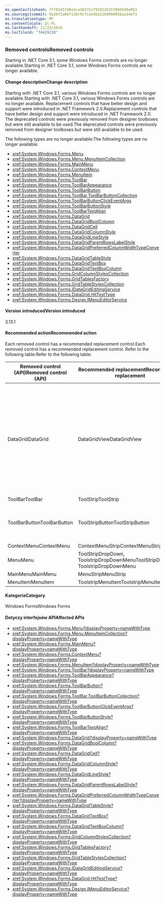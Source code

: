 ```yaml
---
ms.openlocfilehash: 7ff8345fd0a3ca30375cf93d22625f89d5d9a053
ms.sourcegitcommit: 9a39f2a06f110c9c7ca54ba216900d038aa14ef3
ms.translationtype: MT
ms.contentlocale: pl-PL
ms.lasthandoff: 11/23/2019
ms.locfileid: "74429238"
---
```

### <a name="removed-controls"></a><span data-ttu-id="51714-101">Removed controls</span><span class="sxs-lookup"><span data-stu-id="51714-101">Removed controls</span></span>

<span data-ttu-id="51714-102">Starting in .NET Core 3.1, some Windows Forms controls are no longer available.</span><span class="sxs-lookup"><span data-stu-id="51714-102">Starting in .NET Core 3.1, some Windows Forms controls are no longer available.</span></span>

#### <a name="change-description"></a><span data-ttu-id="51714-103">Change description</span><span class="sxs-lookup"><span data-stu-id="51714-103">Change description</span></span>

<span data-ttu-id="51714-104">Starting with .NET Core 3.1, various Windows Forms controls are no longer available.</span><span class="sxs-lookup"><span data-stu-id="51714-104">Starting with .NET Core 3.1, various Windows Forms controls are no longer available.</span></span> <span data-ttu-id="51714-105">Replacement controls that have better design and support were introduced in .NET Framework 2.0.</span><span class="sxs-lookup"><span data-stu-id="51714-105">Replacement controls that have better design and support were introduced in .NET Framework 2.0.</span></span> <span data-ttu-id="51714-106">The deprecated controls were previously removed from designer toolboxes but were still available to be used.</span><span class="sxs-lookup"><span data-stu-id="51714-106">The deprecated controls were previously removed from designer toolboxes but were still available to be used.</span></span>

<span data-ttu-id="51714-107">The following types are no longer available:</span><span class="sxs-lookup"><span data-stu-id="51714-107">The following types are no longer available:</span></span>

- <xref:System.Windows.Forms.Menu>
- <xref:System.Windows.Forms.Menu.MenuItemCollection>
- <xref:System.Windows.Forms.MainMenu>
- <xref:System.Windows.Forms.ContextMenu>
- <xref:System.Windows.Forms.MenuItem>
- <xref:System.Windows.Forms.ToolBar>
- <xref:System.Windows.Forms.ToolBarAppearance>
- <xref:System.Windows.Forms.ToolBarButton>
- <xref:System.Windows.Forms.ToolBar.ToolBarButtonCollection>
- <xref:System.Windows.Forms.ToolBarButtonClickEventArgs>
- <xref:System.Windows.Forms.ToolBarButtonStyle>
- <xref:System.Windows.Forms.ToolBarTextAlign>
- <xref:System.Windows.Forms.DataGrid>
- <xref:System.Windows.Forms.DataGridBoolColumn>
- <xref:System.Windows.Forms.DataGridCell>
- <xref:System.Windows.Forms.DataGridColumnStyle>
- <xref:System.Windows.Forms.DataGridLineStyle>
- <xref:System.Windows.Forms.DataGridParentRowsLabelStyle>
- <xref:System.Windows.Forms.DataGridPreferredColumnWidthTypeConverter>
- <xref:System.Windows.Forms.DataGridTableStyle>
- <xref:System.Windows.Forms.DataGridTextBox>
- <xref:System.Windows.Forms.DataGridTextBoxColumn>
- <xref:System.Windows.Forms.GridColumnStylesCollection>
- <xref:System.Windows.Forms.GridTablesFactory>
- <xref:System.Windows.Forms.GridTableStylesCollection>
- <xref:System.Windows.Forms.IDataGridEditingService>
- <xref:System.Windows.Forms.DataGrid.HitTestType>
- <xref:System.Windows.Forms.Design.IMenuEditorService>

#### <a name="version-introduced"></a><span data-ttu-id="51714-108">Version introduced</span><span class="sxs-lookup"><span data-stu-id="51714-108">Version introduced</span></span>

<span data-ttu-id="51714-109">3.1</span><span class="sxs-lookup"><span data-stu-id="51714-109">3.1</span></span>

#### <a name="recommended-action"></a><span data-ttu-id="51714-110">Recommended action</span><span class="sxs-lookup"><span data-stu-id="51714-110">Recommended action</span></span>

<span data-ttu-id="51714-111">Each removed control has a recommended replacement control.</span><span class="sxs-lookup"><span data-stu-id="51714-111">Each removed control has a recommended replacement control.</span></span> <span data-ttu-id="51714-112">Refer to the following table:</span><span class="sxs-lookup"><span data-stu-id="51714-112">Refer to the following table:</span></span>

| <span data-ttu-id="51714-113">Removed control (API)</span><span class="sxs-lookup"><span data-stu-id="51714-113">Removed control (API)</span></span> | <span data-ttu-id="51714-114">Recommended replacement</span><span class="sxs-lookup"><span data-stu-id="51714-114">Recommended replacement</span></span> | <span data-ttu-id="51714-115">Associated APIs that are removed</span><span class="sxs-lookup"><span data-stu-id="51714-115">Associated APIs that are removed</span></span> |
|-|-|-|
| <span data-ttu-id="51714-116">DataGrid</span><span class="sxs-lookup"><span data-stu-id="51714-116">DataGrid</span></span> | <span data-ttu-id="51714-117">DataGridView</span><span class="sxs-lookup"><span data-stu-id="51714-117">DataGridView</span></span> | <span data-ttu-id="51714-118">DataGridCell, DataGridRow, DataGridTableCollection, DataGridColumnCollection, DataGridTableStyle, DataGridColumnStyle, DataGridLineStyle, DataGridParentRowsLabel, DataGridParentRowsLabelStyle, DataGridBoolColumn, DataGridTextBox, GridColumnStylesCollection, GridTableStylesCollection, HitTestType</span><span class="sxs-lookup"><span data-stu-id="51714-118">DataGridCell, DataGridRow, DataGridTableCollection, DataGridColumnCollection, DataGridTableStyle, DataGridColumnStyle, DataGridLineStyle, DataGridParentRowsLabel, DataGridParentRowsLabelStyle, DataGridBoolColumn, DataGridTextBox, GridColumnStylesCollection, GridTableStylesCollection, HitTestType</span></span> |
| <span data-ttu-id="51714-119">ToolBar</span><span class="sxs-lookup"><span data-stu-id="51714-119">ToolBar</span></span> | <span data-ttu-id="51714-120">ToolStrip</span><span class="sxs-lookup"><span data-stu-id="51714-120">ToolStrip</span></span> | <span data-ttu-id="51714-121">ToolBarAppearance</span><span class="sxs-lookup"><span data-stu-id="51714-121">ToolBarAppearance</span></span> |
| <span data-ttu-id="51714-122">ToolBarButton</span><span class="sxs-lookup"><span data-stu-id="51714-122">ToolBarButton</span></span> | <span data-ttu-id="51714-123">ToolStripButton</span><span class="sxs-lookup"><span data-stu-id="51714-123">ToolStripButton</span></span> | <span data-ttu-id="51714-124">ToolBarButtonClickEventArgs, ToolBarButtonClickEventHandler, ToolBarButtonStyle, ToolBarTextAlign</span><span class="sxs-lookup"><span data-stu-id="51714-124">ToolBarButtonClickEventArgs, ToolBarButtonClickEventHandler, ToolBarButtonStyle, ToolBarTextAlign</span></span>|
| <span data-ttu-id="51714-125">ContextMenu</span><span class="sxs-lookup"><span data-stu-id="51714-125">ContextMenu</span></span> | <span data-ttu-id="51714-126">ContextMenuStrip</span><span class="sxs-lookup"><span data-stu-id="51714-126">ContextMenuStrip</span></span> | |
| <span data-ttu-id="51714-127">Menu</span><span class="sxs-lookup"><span data-stu-id="51714-127">Menu</span></span> | <span data-ttu-id="51714-128">ToolStripDropDown, ToolstripDropDownMenu</span><span class="sxs-lookup"><span data-stu-id="51714-128">ToolStripDropDown, ToolstripDropDownMenu</span></span> | <span data-ttu-id="51714-129">MenuItemCollection</span><span class="sxs-lookup"><span data-stu-id="51714-129">MenuItemCollection</span></span> |
| <span data-ttu-id="51714-130">MainMenu</span><span class="sxs-lookup"><span data-stu-id="51714-130">MainMenu</span></span> | <span data-ttu-id="51714-131">MenuStrip</span><span class="sxs-lookup"><span data-stu-id="51714-131">MenuStrip</span></span> | |
| <span data-ttu-id="51714-132">MenuItem</span><span class="sxs-lookup"><span data-stu-id="51714-132">MenuItem</span></span> | <span data-ttu-id="51714-133">ToolstripMenuItem</span><span class="sxs-lookup"><span data-stu-id="51714-133">ToolstripMenuItem</span></span> | |

#### <a name="category"></a><span data-ttu-id="51714-134">Kategoria</span><span class="sxs-lookup"><span data-stu-id="51714-134">Category</span></span>

<span data-ttu-id="51714-135">Windows Forms</span><span class="sxs-lookup"><span data-stu-id="51714-135">Windows Forms</span></span>

#### <a name="affected-apis"></a><span data-ttu-id="51714-136">Dotyczy interfejsów API</span><span class="sxs-lookup"><span data-stu-id="51714-136">Affected APIs</span></span>

- <xref:System.Windows.Forms.Menu?displayProperty=nameWithType>
- <xref:System.Windows.Forms.Menu.MenuItemCollection?displayProperty=nameWithType>
- <xref:System.Windows.Forms.MainMenu?displayProperty=nameWithType>
- <xref:System.Windows.Forms.ContextMenu?displayProperty=nameWithType>
- <xref:System.Windows.Forms.MenuItem?displayProperty=nameWithType>
- <xref:System.Windows.Forms.ToolBar?displayProperty=nameWithType>
- <xref:System.Windows.Forms.ToolBarAppearance?displayProperty=nameWithType>
- <xref:System.Windows.Forms.ToolBarButton?displayProperty=nameWithType>
- <xref:System.Windows.Forms.ToolBar.ToolBarButtonCollection?displayProperty=nameWithType>
- <xref:System.Windows.Forms.ToolBarButtonClickEventArgs?displayProperty=nameWithType>
- <xref:System.Windows.Forms.ToolBarButtonStyle?displayProperty=nameWithType>
- <xref:System.Windows.Forms.ToolBarTextAlign?displayProperty=nameWithType>
- <xref:System.Windows.Forms.DataGrid?displayProperty=nameWithType>
- <xref:System.Windows.Forms.DataGridBoolColumn?displayProperty=nameWithType>
- <xref:System.Windows.Forms.DataGridCell?displayProperty=nameWithType>
- <xref:System.Windows.Forms.DataGridColumnStyle?displayProperty=nameWithType>
- <xref:System.Windows.Forms.DataGridLineStyle?displayProperty=nameWithType>
- <xref:System.Windows.Forms.DataGridParentRowsLabelStyle?displayProperty=nameWithType>
- <xref:System.Windows.Forms.DataGridPreferredColumnWidthTypeConverter?displayProperty=nameWithType>
- <xref:System.Windows.Forms.DataGridTableStyle?displayProperty=nameWithType>
- <xref:System.Windows.Forms.DataGridTextBox?displayProperty=nameWithType>
- <xref:System.Windows.Forms.DataGridTextBoxColumn?displayProperty=nameWithType>
- <xref:System.Windows.Forms.GridColumnStylesCollection?displayProperty=nameWithType>
- <xref:System.Windows.Forms.GridTablesFactory?displayProperty=nameWithType>
- <xref:System.Windows.Forms.GridTableStylesCollection?displayProperty=nameWithType>
- <xref:System.Windows.Forms.IDataGridEditingService?displayProperty=nameWithType>
- <xref:System.Windows.Forms.DataGrid.HitTestType?displayProperty=nameWithType>
- <xref:System.Windows.Forms.Design.IMenuEditorService?displayProperty=nameWithType>

<!-- 

### Affected APIs

- `T:System.Windows.Forms.Menu`
- `T:System.Windows.Forms.Menu.MenuItemCollection`
- `T:System.Windows.Forms.MainMenu`
- `T:System.Windows.Forms.ContextMenu`
- `T:System.Windows.Forms.MenuItem`
- `T:System.Windows.Forms.ToolBar`
- `T:System.Windows.Forms.ToolBarAppearance`
- `T:System.Windows.Forms.ToolBarButton`
- `T:System.Windows.Forms.ToolBar.ToolBarButtonCollection`
- `T:System.Windows.Forms.ToolBarButtonClickEventArgs`
- `T:System.Windows.Forms.ToolBarButtonStyle`
- `T:System.Windows.Forms.ToolBarTextAlign`
- `T:System.Windows.Forms.DataGrid`
- `T:System.Windows.Forms.DataGridBoolColumn`
- `T:System.Windows.Forms.DataGridCell`
- `T:System.Windows.Forms.DataGridColumnStyle`
- `T:System.Windows.Forms.DataGridLineStyle`
- `T:System.Windows.Forms.DataGridParentRowsLabelStyle`
- `T:System.Windows.Forms.DataGridPreferredColumnWidthTypeConverter`
- `T:System.Windows.Forms.DataGridTableStyle`
- `T:System.Windows.Forms.DataGridTextBox`
- `T:System.Windows.Forms.DataGridTextBoxColumn`
- `T:System.Windows.Forms.GridColumnStylesCollection`
- `T:System.Windows.Forms.GridTablesFactory`
- `T:System.Windows.Forms.GridTableStylesCollection`
- `T:System.Windows.Forms.IDataGridEditingService`
- `T:System.Windows.Forms.DataGrid.HitTestType`
- `T:System.Windows.Forms.Design.IMenuEditorService`

-->
